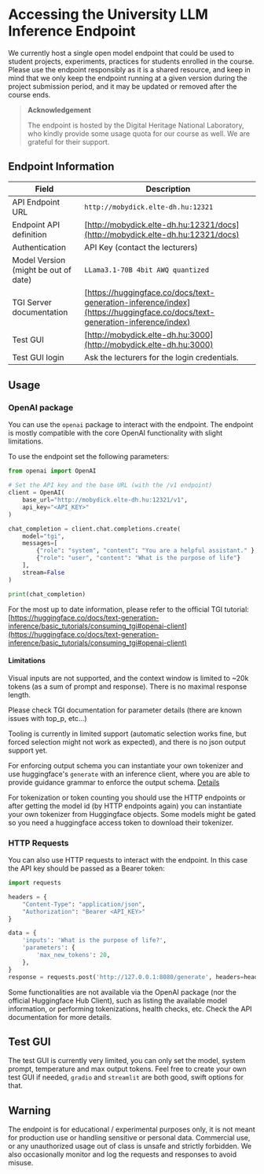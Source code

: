 # Accessing the University LLM Inference Endpoint

We currently host a single open model endpoint that could be used to student projects, experiments, practices for students enrolled in the course. Please use the endpoint responsibly as it is a shared resource, and keep in mind that we only keep the endpoint running at a given version during the project submission period, and it may be updated or removed after the course ends.

> **Acknowledgement**
> 
> The endpoint is hosted by the Digital Heritage National Laboratory, who kindly provide some usage quota for our course as well. We are grateful for their support.

## Endpoint Information

| **Field**       | **Description**                                      |
|-----------------|------------------------------------------------------|
| API Endpoint URL    | `http://mobydick.elte-dh.hu:12321`        |
| Endpoint API definition   | [http://mobydick.elte-dh.hu:12321/docs](http://mobydick.elte-dh.hu:12321/docs)       |
| Authentication  | API Key (contact the lecturers)              |
| Model Version (might be out of date)   | `LLama3.1-70B 4bit AWQ quantized`                                               |
| TGI Server documentation   | [https://huggingface.co/docs/text-generation-inference/index](https://huggingface.co/docs/text-generation-inference/index) |
| Test GUI    | [http://mobydick.elte-dh.hu:3000](http://mobydick.elte-dh.hu:3000)      |
| Test GUI login  | Ask the lecturers for the login credentials. |

## Usage

### OpenAI package

You can use the `openai` package to interact with the endpoint.
The endpoint is mostly compatible with the core OpenAI functionality with slight limitations.

To use the endpoint set the following parameters:

```python
from openai import OpenAI

# Set the API key and the base URL (with the /v1 endpoint)
client = OpenAI(
    base_url="http://mobydick.elte-dh.hu:12321/v1",
    api_key="<API_KEY>"
)

chat_completion = client.chat.completions.create(
    model="tgi",
    messages=[
        {"role": "system", "content": "You are a helpful assistant." },
        {"role": "user", "content": "What is the purpose of life"}
    ],
    stream=False
)

print(chat_completion)
```

For the most up to date information, please refer to the official TGI tutorial: [https://huggingface.co/docs/text-generation-inference/basic_tutorials/consuming_tgi#openai-client](https://huggingface.co/docs/text-generation-inference/basic_tutorials/consuming_tgi#openai-client)

#### Limitations

Visual inputs are not supported, and the context window is limited to ~20k tokens (as a sum of prompt and response). There is no maximal response length. 

Please check TGI documentation for parameter details (there are known issues with top_p, etc...)

Tooling is currently in limited support (automatic selection works fine, but forced selection might not work as expected), and there is no json output support yet. 

For enforcing output schema you can instantiate your own tokenizer and use huggingface's `generate` with an inference client, where you are able to provide guidance grammar to enforce the output schema. [Details](https://huggingface.co/docs/text-generation-inference/basic_tutorials/using_guidance#hugging-face-hub-python-library)

For tokenization or token counting you should use the HTTP endpoints or after getting the model id (by HTTP endpoints again) you can instantiate your own tokenizer from Huggingface objects. Some models might be gated so you need a huggingface access token to download their tokenizer.

### HTTP Requests

You can also use HTTP requests to interact with the endpoint. In this case the API key should be passed as a Bearer token:

```python
import requests

headers = {
    "Content-Type": "application/json",
    "Authorization": "Bearer <API_KEY>"
}

data = {
    'inputs': 'What is the purpose of life?',
    'parameters': {
        'max_new_tokens': 20,
    },
}
response = requests.post('http://127.0.0.1:8080/generate', headers=headers, json=data)
```

Some functionalities are not available via the OpenAI package (nor the official Huggingface Hub Client), such as listing the available model information, or performing tokenizations, health checks, etc. Check the API documentation for more details.

## Test GUI

The test GUI is currently very limited, you can only set the model, system prompt, temperature and max output tokens. Feel free to create your own test GUI if needed, `gradio` and `streamlit` are both good, swift options for that.

## Warning

The endpoint is for educational / experimental purposes only, it is not meant for production use or handling sensitive or personal data. Commercial use, or any unauthorized usage out of class is unsafe and strictly forbidden.
We also occasionally monitor and log the requests and responses to avoid misuse.

